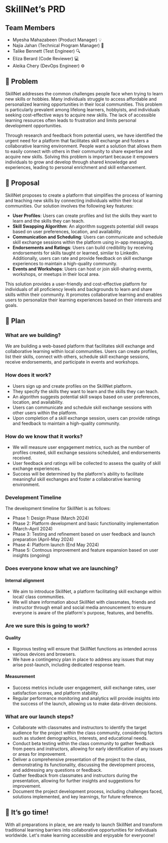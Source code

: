 # SkillNet’s PRD
## Team Members
- Myesha Mahazabeen (Product Manager) 💡
- Najia Jahan (Technical Program Manager) 📝 
- Talike Bennett (Test Engineer) 🔍 
- Eliza Berard (Code Reviewer) 💻
- Aleika Chery (DevOps Engineer) ⚙️

## 👀 Problem

SkillNet addresses the common challenges people face when trying to learn new skills or hobbies. Many individuals struggle to access affordable and personalized learning opportunities in their local communities. This problem is particularly prevalent among lifelong learners, hobbyists, and individuals seeking cost-effective ways to acquire new skills. The lack of accessible learning resources often leads to frustration and limits personal development opportunities.

Through research and feedback from potential users, we have identified the urgent need for a platform that facilitates skill exchange and fosters a collaborative learning environment. People want a solution that allows them to easily connect with others in their community to share expertise and acquire new skills. Solving this problem is important because it empowers individuals to grow and develop through shared knowledge and experiences, leading to personal enrichment and skill enhancement.

## 💭 Proposal

SkillNet proposes to create a platform that simplifies the process of learning and teaching new skills by connecting individuals within their local communities. Our solution involves the following key features:

- **User Profiles**: Users can create profiles and list the skills they want to learn and the skills they can teach.
- **Skill Swapping Algorithm**: An algorithm suggests potential skill swaps based on user preferences, location, and availability.
- **Communication and Scheduling**: Users can communicate and schedule skill exchange sessions within the platform using in-app messaging.
- **Endorsements and Ratings**: Users can build credibility by receiving endorsements for skills taught or learned, similar to LinkedIn. Additionally, users can rate and provide feedback on skill exchange experiences to maintain a high-quality community.
- **Events and Workshops**: Users can host or join skill-sharing events, workshops, or meetups in their local area.

This solution provides a user-friendly and cost-effective platform for individuals of all proficiency levels and backgrounds to learn and share skills within their community. It promotes collaborative learning and enables users to personalize their learning experiences based on their interests and goals.

## 🛫 Plan

### What are we building?
We are building a web-based platform that facilitates skill exchange and collaborative learning within local communities. Users can create profiles, list their skills, connect with others, schedule skill exchange sessions, receive endorsements, and participate in events and workshops.

### How does it work?
- Users sign up and create profiles on the SkillNet platform.
- They specify the skills they want to learn and the skills they can teach.
- An algorithm suggests potential skill swaps based on user preferences, location, and availability.
- Users can communicate and schedule skill exchange sessions with other users within the platform.
- Upon completion of a skill exchange session, users can provide ratings and feedback to maintain a high-quality community.

### How do we know that it works?
- We will measure user engagement metrics, such as the number of profiles created, skill exchange sessions scheduled, and endorsements received.
- User feedback and ratings will be collected to assess the quality of skill exchange experiences.
- Success will be determined by the platform's ability to facilitate meaningful skill exchanges and foster a collaborative learning environment.

### Development Timeline

The development timeline for SkillNet is as follows:
- Phase 1: Design Phase (March 2024)
- Phase 2: Platform development and basic functionality implementation (March-April 2024)
- Phase 3: Testing and refinement based on user feedback and launch preparation (April-May 2024)
- Phase 4: Platform launch (End May 2024)
- Phase 5: Contnous improvement and feature expansion based on user insights (ongoing)

### Does everyone know what we are launching?

#### Internal alignment

- We aim to introduce SkillNet, a platform facilitating skill exchange within local/ class communities.
- We will share information about SkillNet with classmates, friends and instructor through email and social media announcement to ensure everyone is aware of the platform's purpose, features, and benefits.

### Are we sure this is going to work?

#### Quality

- Rigorous testing will ensure that SkillNet functions as intended across various devices and browsers.
- We have a contingency plan in place to address any issues that may arise post-launch, including dedicated response team.

#### Measurement

- Success metrics include user engagement, skill exchange rates, user satisfaction scores, and platform stability.
- Regular performance monitoring and analytics will provide insights into the success of the launch, allowing us to make data-driven decisions.

### What are our launch steps?

- Collaborate with classmates and instructors to identify the target audience for the project within the class community, considering factors such as student demographics, interests, and educational needs.
- Conduct beta testing within the class community to gather feedback from peers and instructors, allowing for early identification of any issues or areas for improvement.
- Deliver a comprehensive presentation of the project to the class, demonstrating its functionality, discussing the development process, and addressing any questions or feedback.
- Gather feedback from classmates and instructors during the presentation, allowing for further insights and suggestions for improvement.
- Document the project development process, including challenges faced, solutions implemented, and key learnings, for future reference.

## 🚀 It’s go time!
With all preparations in place, we are ready to launch SkillNet and transform traditional learning barriers into collaborative opportunities for individuals worldwide. Let's make learning accessible and enjoyable for everyoone!
